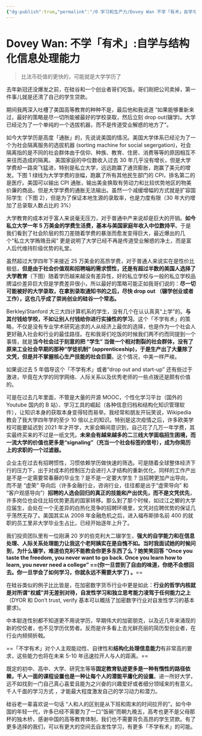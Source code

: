 ```yaml
---
{"dg-publish":true,"permalink":"/0 学习和生产力/Dovey Wan 不学「有术」自学与结构化信息处理能力/"}
---
```


# Dovey Wan: 不学「有术」:自学与结构化信息处理能力

> 比法币贬值的更快的，可能就是大学学历了

去年新冠还没爆发之前，在硅谷和一个创业者哥们吃饭。哥们刚把公司卖掉，第一件事儿就是还清了自己的学生贷款。

期间我两深入吐槽了美国高等教育的种种不是，最后他和我说道 “如果能够重新来过，最好的策略是尽一切所能被最好的学校录取，然后立刻 drop out(辍学)。大学已经沦为了一个单纯的一个选拔机器，而不是传道受业解惑的地方了”。

如今大学学历是高度「通胀」的，先说说美国的情况。美国大学体系已经沦为了一个为社会隔离服务的选拔机器 (sorting machine for social segergation)，社会隔离指的是不同的社会群体由于信仰、种族、教育、住房、消费等等的原因相互不来往而造成的隔离。
美国家庭的中位数收入过去 30 年几乎没有增长，但是大学学费却一路突飞猛进，特别是私立大学，远远跑赢了通货膨胀，跑赢了美元的增发。下图 1 绿线为大学学费的涨幅，跑赢了所有其他民生部门的 CPI，排名第二的是医疗。美国可以输出 CPI 通胀，输出美金换取有劳动力和比较优势地区的物美价廉的商品，但是大学学费的通胀无法输出。虽然一个减缓增幅的方式就是扩容国际学生（下图 2），但是为了保证本地生源的录取率，也是力度有限（30 年大约增加了总录取人数占比的 3%）

大学教育的成本对于富人来说毫无压力，对于普通中产来说却是巨大的开销。**如今私立大学一年 5 万美金的学费生活费，基本与美国家庭年收入中位数持平**。于是我们看到了社会阶层的剪刀差随着学费的暴涨而愈发变得巨大，最近爆出的几个“私立大学贿赂丑闻” 更是说明了大学已经不再是传道受业解惑的净土，而是富人后代维持阶级优势的礼堂。

虽然超过大学四年下来接近 25 万美金的高昂学费，对于普通人来说实在是性价比极低，**但是由于社会价值观和招聘端的需求惯性，还是有超过半数的美国人选择了大学教育**（下图）随着学历越来越没有差异性，好的私立学校与一般的私立学校品牌溢价差异巨大但是学费差异很小，所以最好的策略可能正如我哥们说的：**尽一切可能被好的大学录取，在拿到录取通知书的之后，尽快 drop out （辍学创业或者工作），这也几乎成了崇尚创业的硅谷一个常态。**

Berkley/Stanford 大三大四计算机系的学生，没有几个在认认真真“上学”的。**与其付钱给学校，不如让别人付钱给你进行实操性的学习**。这个「不学有术」的策略，不仅是没有专业学术研究追求的人从经济上最优的选择，也是作为一个社会人更好融入社会和行业的最佳路径。在和我哥们吃饭的时候我们两不约而同提到一个事情，就是**当今社会过于刻意的把 “学生” 当做一个相对割裂的社会群体，没有了原来工业社会早期的那种“学徒机制” (apprenticeship)，于是生产出了大量除了文凭，但是并不掌握核心生产技能的社会巨婴**。这个情况，中美一样严峻。

如果说过去 5 年倡导这个「不学有术」或者“drop out and start-up” 还有些过于激进，毕竟在大学的同学网络、人际关系以及优秀老师的一些点拨还是颇有价值的。

可是在过去几年里面，不管是大量的开源 MOOC，个性化学习平台（国外的 Youtube 国内的 B 站）、学习工具的崛起（各种信息归档和结构化知识管理软件），让知识本身的获取本身变得轻而易举。我经常和朋友开玩笑说，Wikipedia 教会了我大学四年学的至少 10 倍以上的知识。特别是这次疫情之后，许多欧美学校可能要延迟到 2021 年才开学，大家会瞬间意识到，自己花了几万一年学费，其实最终买来的不过是一纸文凭。**未来会有越来越多的二三线大学面临招生困境，而一流大学的价值也更多是“signaling”（充当一个社会标签的信号），成为你简历上的求职的一个过滤器。**

企业主在过去有招聘惯性，习惯依赖学历做快速的筛选。可是随着全球整体经济下行的压力下，出于对成本的控制压力会进行人才结构的重新优化，同样的工作产出是不是一定需要常春藤的毕业生？是不是一定要大学生 ? 当招聘更加产出导向，而不是 “虚荣” 导向后（许多金融行业，咨询行业，往往都是出于“虚荣导向” 和 ”客户观感导向”）**招聘的人选会回归的真正的技能和产出优先，而不是文凭优先**，许多岗位也会往比较优势更高的国家转移。那么到了那个时候，如过江之鲫的大学应届生，会处在一个无差异的白热化竞争的招聘环境里，文凭对应聘优势的保证几乎荡然无存了。美国其实从 2008 年金融危机之后，进入福布斯排名前 400 的就职的员工里非大学毕业生占比，已经开始逐年上升了。

我们投资团队里有一位刚满 20 岁的伯克利大二辍学生，**强大的自学能力和在信息处理、人际关系处理能力让我这个老阿姨实在是自愧不如。当时我面试她的时候问到，为什么辍学，难道伯克利不能教会你更多东西了么？她笑笑回答 “Once you taste the freedom, you never want to go back. Once you learn how to learn, you never need a college” ==(你一旦尝到了自由的味道，你绝不会想回去。你一旦学会了如何学习，你就永远不需要大学了) 。**==

在硅谷类似的例子比比皆是，在加密数字货币行业中更是如此：**行业的哲学内核就是对所谓“权威”并无差别对待，自发性学习和独立思考能力凌驾于任何能力之上**（DYOR 和 Don’t trust, verify 基本可以概括了加密数字行业对自发性学习的基本要求)。

中本聪连性别都不知道更不用说学历，早期伟大的加密朋克，以及近几年来涌现的新的佼佼者，也不见学历优势者。反而是许多看上去光鲜亮丽的简历型创业者，在行业内频频折戟。

==「不学有术」对个人主观能动性、自律性和**结构化处理信息能力**有非常高的要求，这些能力也将在未来 5-10 年迅速拉开人与人的距离。==

既定的初中、高中、大学、研究生等等**固定教育轨迹更多是一种有惰性的路径依赖，千人一面的课程设置也是一种让每个人的潜能平庸化的设置**。进一所好大学，远不如找到一门自己真心喜爱且能为之兴奋的兴趣爱好或者细分领域来的有意义。千人千面的学习方式 ，才能最大程度激发自己的学习动力和潜力。

硅谷老一辈喜欢说一句话 “人和人的区别是从下班和周末的时间拉开的”。如今中国的年轻一代，许多已经不需要为了一口“饭碗”而朝九晚五，高考也更不是父母那杯的独木桥，感谢中国的高等教育体制，我们也不需要背负高昂的学生贷款。有了更多选择的我们，可以有更大的空间去自发性学习，有更多「不学有术」的可能。
